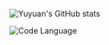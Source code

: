 ![Yuyuan's GitHub stats](https://github-readme-stats.vercel.app/api?username=taro0520&show_icons=true&theme=dark&count_private=true)

![Code Language](https://github-readme-stats.vercel.app/api/top-langs/?username=taro0520&layout=compact&count-private=true)
